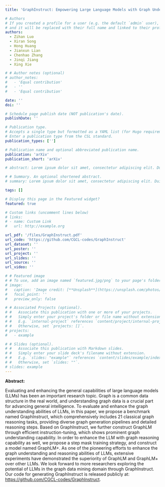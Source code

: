 ```yaml
---
title: 'GraphInstruct: Empowering Large Language Models with Graph Understanding and Reasoning Capability'

# Authors
# If you created a profile for a user (e.g. the default `admin` user), write the username (folder name) here
# and it will be replaced with their full name and linked to their profile.
authors:
  - Zihan Luo
  - Xiran Song
  - Hong Huang
  - Jianxun Lian
  - Chenhao Zhang
  - Jinqi Jiang
  - Xing Xie

# # Author notes (optional)
# author_notes:
#   - 'Equal contribution'
#   - ''
#   - 'Equal contribution'

date: ''
doi: ''

# Schedule page publish date (NOT publication's date).
publishDate: ''

# Publication type.
# Accepts a single type but formatted as a YAML list (for Hugo requirements).
# Enter a publication type from the CSL standard.
publication_types: ['']

# Publication name and optional abbreviated publication name.
publication: 'arXiv'
publication_short: 'arXiv'

# abstract: Lorem ipsum dolor sit amet, consectetur adipiscing elit. Duis posuere tellus ac convallis placerat. Proin tincidunt magna sed ex sollicitudin condimentum. Sed ac faucibus dolor, scelerisque sollicitudin nisi. Cras purus urna, suscipit quis sapien eu, pulvinar tempor diam. Quisque risus orci, mollis id ante sit amet, gravida egestas nisl. Sed ac tempus magna. Proin in dui enim. Donec condimentum, sem id dapibus fringilla, tellus enim condimentum arcu, nec volutpat est felis vel metus. Vestibulum sit amet erat at nulla eleifend gravida.

# # Summary. An optional shortened abstract.
# summary: Lorem ipsum dolor sit amet, consectetur adipiscing elit. Duis posuere tellus ac convallis placerat. Proin tincidunt magna sed ex sollicitudin condimentum.

tags: []

# Display this page in the Featured widget?
featured: true

# Custom links (uncomment lines below)
# links:
# - name: Custom Link
#   url: http://example.org

url_pdf: '/files/GraphInstruct.pdf'
url_code: 'https://github.com/CGCL-codes/GraphInstruct'
url_dataset: ''
url_poster: ''
url_project: ''
url_slides: ''
url_source: ''
url_video: ''

# # Featured image
# # To use, add an image named `featured.jpg/png` to your page's folder.
# image:
#   caption: 'Image credit: [**Unsplash**](https://unsplash.com/photos/pLCdAaMFLTE)'
#   focal_point: ''
#   preview_only: false

# # Associated Projects (optional).
# #   Associate this publication with one or more of your projects.
# #   Simply enter your project's folder or file name without extension.
# #   E.g. `internal-project` references `content/project/internal-project/index.md`.
# #   Otherwise, set `projects: []`.
# projects:
#   - example

# # Slides (optional).
# #   Associate this publication with Markdown slides.
# #   Simply enter your slide deck's filename without extension.
# #   E.g. `slides: "example"` references `content/slides/example/index.md`.
# #   Otherwise, set `slides: ""`.
# slides: example
---
```


<!-- {{% callout note %}}
Click the _Cite_ button above to demo the feature to enable visitors to import publication metadata into their reference management software.
{{% /callout %}}

{{% callout note %}}
Create your slides in Markdown - click the _Slides_ button to check out the example.
{{% /callout %}} -->

<!-- Add the publication's **full text** or **supplementary notes** here. You can use rich formatting such as including [code, math, and images](https://wowchemy.com/docs/content/writing-markdown-latex/). -->

**Abstract:**

Evaluating and enhancing the general capabilities of large language models (LLMs) has
been an important research topic. Graph is
a common data structure in the real world,
and understanding graph data is a crucial part
for advancing general intelligence. To evaluate and enhance the graph understanding abilities of LLMs, in this paper, we propose a
benchmark named GraphInstruct, which comprehensively includes 21 classical graph reasoning tasks, providing diverse graph generation pipelines and detailed reasoning steps.
Based on GraphInstruct, we further construct
GraphLM through efficient instruction-tuning,
which shows prominent graph understanding
capability. In order to enhance the LLM with
graph reasoning capability as well, we propose
a step mask training strategy, and construct a
model named GraphLM+. As one of the pioneering efforts to enhance the graph understanding and reasoning abilities of LLMs, extensive
experiments have demonstrated the superiority
of GraphLM and GraphLM+ over other LLMs.
We look forward to more researchers exploring
the potential of LLMs in the graph data mining domain through GraphInstruct. Our code
for generating GraphInstruct is released publicly at: https://github.com/CGCL-codes/GraphInstruct.
